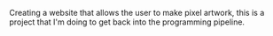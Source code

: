 Creating a website that allows the user to make pixel artwork, this is a project that I'm doing to get back into the programming pipeline.
